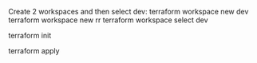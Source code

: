 Create 2 workspaces and then select dev:
terraform workspace new dev
terraform workspace new rr
terraform workspace select dev

terraform init

terraform apply